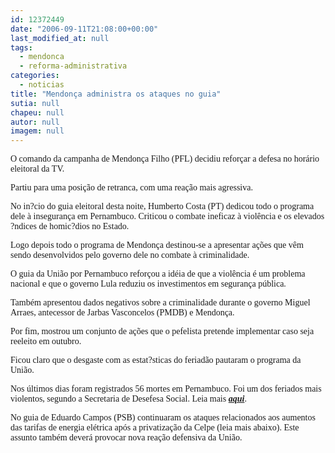 ```yaml
---
id: 12372449
date: "2006-09-11T21:08:00+00:00"
last_modified_at: null
tags:
  - mendonca
  - reforma-administrativa
categories:
  - noticias
title: "Mendonça administra os ataques no guia"
sutia: null
chapeu: null
autor: null
imagem: null
---
```

<p><P><FONT face=Verdana>O comando da campanha de Mendonça Filho (PFL)&nbsp;decidiu reforçar a defesa no horário eleitoral da TV.</FONT></P></p>
<p><P><FONT face=Verdana>Partiu para uma posição de retranca, com uma reação&nbsp;mais agressiva.</FONT></P></p>
<p><P><FONT face=Verdana>No in?cio do guia eleitoral desta noite, Humberto Costa (PT) dedicou todo o programa dele à insegurança em Pernambuco. Criticou o combate ineficaz à violência e os elevados ?ndices de homic?dios no Estado.</FONT></P></p>
<p><P><FONT face=Verdana>Logo depois todo o programa de Mendonça destinou-se a apresentar ações que vêm sendo desenvolvidos pelo governo dele no combate à criminalidade.</FONT></P></p>
<p><P><FONT face=Verdana>O guia da União por Pernambuco reforçou a idéia de que a violência é um problema nacional e que o governo Lula reduziu os investimentos em segurança pública.</FONT></P></p>
<p><P><FONT face=Verdana>Também apresentou&nbsp;dados negativos sobre a criminalidade&nbsp;durante o governo Miguel Arraes, antecessor de Jarbas Vasconcelos (PMDB) e Mendonça.</FONT></P></p>
<p><P><FONT face=Verdana>Por fim, mostrou um conjunto de ações que o pefelista pretende implementar caso seja reeleito em outubro.</FONT></P></p>
<p><P><FONT face=Verdana>Ficou claro que o desgaste com as estat?sticas do feriadão pautaram o programa da União. </FONT></P></p>
<p><P><FONT face=Verdana>Nos últimos dias foram registrados 56&nbsp;mortes em Pernambuco. Foi um dos feriados mais violentos, segundo a Secretaria de Desefesa Social. Leia mais <STRONG><EM><A href=\"https://jc3.uol.com.br/2006/09/11/not_119311.php\" target=_blank>aqui</A></EM></STRONG>.</FONT></P></p>
<p><P><FONT face=Verdana>No guia de Eduardo Campos (PSB) continuaram os ataques relacionados aos aumentos das tarifas de energia elétrica após a privatização da Celpe (leia mais abaixo). Este assunto também deverá provocar nova reação defensiva da União.</FONT></P> </p>
